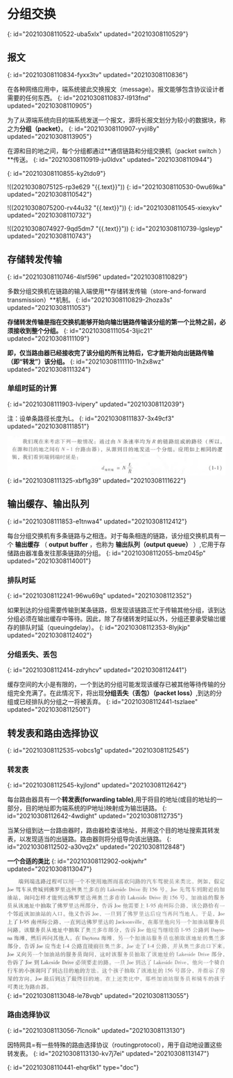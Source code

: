 # 分组交换
{: id="20210308110522-uba5xlx" updated="20210308110529"}

## 报文
{: id="20210308110834-fyxx3tv" updated="20210308110836"}

在各种网络应用中，端系统彼此交换报文（message）。报文能够包含协议设计者需要的任何东西。
{: id="20210308110837-l913fnd" updated="20210308110905"}

为了从源端系统向目的端系统发送一个报文，源将长报文划分为较小的数据块，称之为**分组（packet）**。
{: id="20210308110907-yvjil8y" updated="20210308113905"}

在源和目的地之间，每个分组都通过**通信链路和分组交换机（packet switch ）**传送。
{: id="20210308110919-ju0ldvx" updated="20210308110944"}

{: id="20210308110855-ky2tdo9"}

!((20210308075125-rp3e629 "{{.text}}"))
{: id="20210308110530-0wu69ka" updated="20210308110542"}

!((20210308075200-rv44u32 "{{.text}}"))
{: id="20210308110545-xiexykv" updated="20210308110732"}

!((20210308074927-9qd5dm7 "{{.text}}"))
{: id="20210308110739-lgsleyp" updated="20210308110743"}

## 存储转发传输
{: id="20210308110746-4lsf596" updated="20210308110829"}

多数分组交换机在链路的输入端使用**存储转发传输（store-and-forward transmission）**机制。
{: id="20210308110829-2hoza3s" updated="20210308111053"}

**存储转发传输是指在交换机能够开始向输岀链路传输该分组的第一个比特之前，必须接收到整个分组。**
{: id="20210308111054-3ljic21" updated="20210308111109"}

**即，仅当路由器已经接收完了该分组的所有比特后，它才能开始向出链路传输（即“转发”）该分组。**
{: id="20210308111110-1h2x8wz" updated="20210308111324"}

### 单组时延的计算
{: id="20210308111903-lvipery" updated="20210308112039"}

注：设单条路径长度为L。
{: id="20210308111837-3x49cf3" updated="20210308111851"}

![image.png](assets/image-20210308111622-tps292s.png)
{: id="20210308111325-xbf1g39" updated="20210308111622"}

## 输出缓存、输出队列
{: id="20210308111853-e1tnwa4" updated="20210308112412"}

每台分组交换机有多条链路与之相连。对于每条相连的链路，该分组交换机具有一个 **输出缓存** （ **output buffer** ，也称为 **输出队列（output queue）** ）,它用于存储路由器准备发往那条链路的分组。
{: id="20210308112055-bmz045p" updated="20210308114001"}

### 排队时延
{: id="20210308112241-96wu69q" updated="20210308112352"}

如果到达的分组需要传输到某条链路，但发现该链路正忙于传输其他分组，该到达分组必须在输出缓存中等待。因此，除了存储转发时延以外，分组还要承受输岀缓存的排队时延（queuingdelay）。
{: id="20210308112353-8lyjkjp" updated="20210308112402"}

### 分组丢失、丢包
{: id="20210308112414-zdryhcv" updated="20210308112441"}

缓存空间的大小是有限的，一个到达的分组可能发现该缓存已被其他等待传输的分组完全充满了。在此情况下，将出现**分组丢失（丢包）（packet loss）**,到达的分组或已经排队的分组之一将被丢弃。
{: id="20210308112441-tszlaee" updated="20210308112501"}

## 转发表和路由选择协议
{: id="20210308112535-vobcs1g" updated="20210308112545"}

### 转发表
{: id="20210308112545-kyjlond" updated="20210308112642"}

每台路由器具有一个**转发表(forwarding table)**,用于将目的地址(或目的地址的一部分，目的地址即为端系统的IP地址)映射成为输岀链路。
{: id="20210308112642-4wdight" updated="20210308112735"}

当某分组到达一台路由器时，路由器检查该地址，并用这个目的地址搜索其转发表，以发现适当的出链路。路由器则将分组导向该出链路。
{: id="20210308112502-a30vq2x" updated="20210308112848"}

**一个合适的类比**
{: id="20210308112902-ookjwhr" updated="20210308113047"}

![image.png](assets/image-20210308113055-hw0mwgq.png)
{: id="20210308113048-le78vqb" updated="20210308113055"}

### 路由选择协议
{: id="20210308113056-7lcnoik" updated="20210308113130"}

因特网具=有一些特殊的路由选择协议（routingprotocol），用于自动地设置这些转发表。
{: id="20210308113130-kv7j7ei" updated="20210308113147"}


{: id="20210308110441-ehqr6k1" type="doc"}

